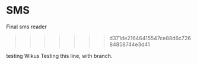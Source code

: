 SMS
===

Final sms reader
>>>>>>> d371de21646415547ce88d6c72684858744e3d41

testing
Wikus Testing this line, with branch.
